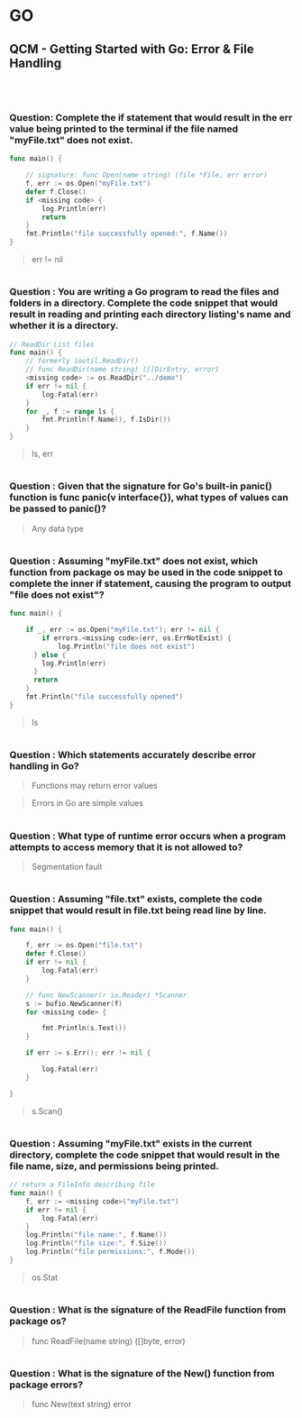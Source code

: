 # GO 

## QCM - Getting Started with Go: Error & File Handling
<br>
<br>


### **Question**: Complete the if statement that would result in the err value being printed to the terminal if the file named "myFile.txt" does not exist.

```go
func main() {

    // signature: func Open(name string) (file *File, err error)
    f, err := os.Open("myFile.txt")
    defer f.Close()
    if <missing code> {
        log.Println(err)
        return
    }
    fmt.Println("file successfully opened:", f.Name())
}
```

> err != nil



#
### **Question** : You are writing a Go program to read the files and folders in a directory. Complete the code snippet that would result in reading and printing each directory listing's name and whether it is a directory.

```go	
// ReadDir List files
func main() {
	// formerly ioutil.ReadDir()
	// func ReadDir(name string) ([]DirEntry, error)
	<missing code> := os.ReadDir("../demo")
	if err != nil {
		log.Fatal(err)
	}
	for _, f := range ls {
		fmt.Println(f.Name(), f.IsDir())
	}
}
```

> ls, err


#
### **Question** : Given that the signature for Go's built-in panic() function is func panic(v interface{}), what types of values can be passed to panic()?

> Any data type


#
### **Question** : Assuming "myFile.txt" does not exist, which function from package os may be used in the code snippet to complete the inner if statement, causing the program to output "file does not exist"?

```go
func main() {

    if _, err := os.Open("myFile.txt"); err != nil {
        if errors.<missing code>(err, os.ErrNotExist) {
            log.Println("file does not exist")
	  } else {
		log.Println(err)
	  }
	  return
    }
    fmt.Println("file successfully opened")
}
```

> Is


#
### **Question** : Which statements accurately describe error handling in Go?


> Functions may return error values

> Errors in Go are simple values


#
### **Question** : What type of runtime error occurs when a program attempts to access memory that it is not allowed to?


> Segmentation fault



#
### **Question** : Assuming "file.txt" exists, complete the code snippet that would result in file.txt being read line by line.


```go 
func main() {

	f, err := os.Open("file.txt")
	defer f.Close()
	if err != nil {
		log.Fatal(err)
	}

	// func NewScanner(r io.Reader) *Scanner
	s := bufio.NewScanner(f)
	for <missing code> {

		fmt.Println(s.Text())
	}

	if err := s.Err(); err != nil {

		log.Fatal(err)
	}

}
```

> s.Scan()

#
### **Question** : Assuming "myFile.txt" exists in the current directory, complete the code snippet that would result in the file name, size, and permissions being printed.


```go
// return a FileInfo describing file
func main() {
	f, err := <missing code>("myFile.txt")
	if err != nil {
		log.Fatal(err)
	}
	log.Println("file name:", f.Name())
	log.Println("file size:", f.Size())
	log.Println("file permissions:", f.Mode())
}
```

> os.Stat


#
### **Question** : What is the signature of the ReadFile function from package os?


> func ReadFile(name string) ([]byte, error)


#
### **Question** : What is the signature of the New() function from package errors?


> func New(text string) error